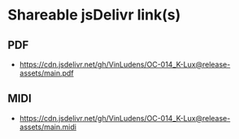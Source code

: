 # Shareable jsDelivr link(s)
## PDF
- https://cdn.jsdelivr.net/gh/VinLudens/OC-014_K-Lux@release-assets/main.pdf
## MIDI
- https://cdn.jsdelivr.net/gh/VinLudens/OC-014_K-Lux@release-assets/main.midi
